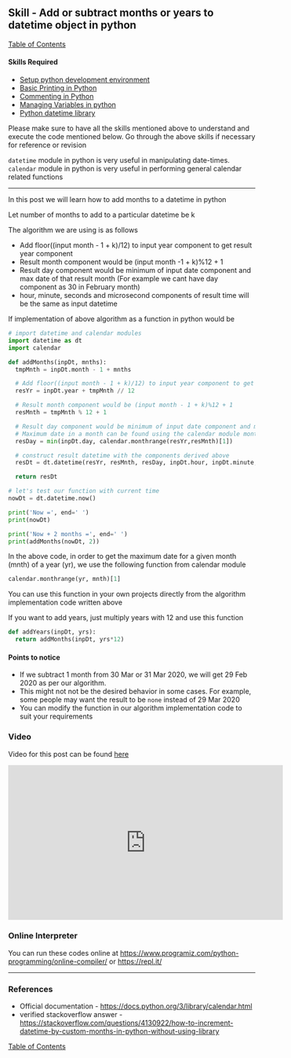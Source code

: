 ## Skill - Add or subtract months or years to datetime object in python
[Table of Contents](https://nagasudhir.blogspot.com/2020/04/taming-python-table-of-contents.html)

#### Skills Required
* [Setup python development environment](https://nagasudhir.blogspot.com/2020/04/setup-python-development-environment_14.html)
* [Basic Printing in Python](https://nagasudhir.blogspot.com/2020/04/basic-printing-in-python.html)
* [Commenting in Python](https://nagasudhir.blogspot.com/2020/04/comments-in-python.html)
* [Managing Variables in python](https://nagasudhir.blogspot.com/2020/04/managing-variables-in-python.html)
* [Python datetime library](https://nagasudhir.blogspot.com/2020/05/datetime-library-in-python.html)

Please make sure to have all the skills mentioned above to understand and execute the code mentioned below. Go through the above skills if necessary for reference or revision

`datetime` module in python is very useful in manipulating date-times.
`calendar` module in python is very useful in performing general calendar related functions
<hr/>
In this post we will learn how to add months to a datetime in python

Let number of months to add to a particular datetime be k

The algorithm we are using is as follows
* Add floor((input month - 1 + k)/12) to input year component to get result year component
* Result month component would be (input month -1 + k)%12 + 1
* Result day component would be minimum of input date component and max date of that result month (For example we cant have day component as 30 in February month)
* hour, minute, seconds and microsecond components of result time will be the same as input datetime

If implementation of above algorithm as a function in python would be
```python
# import datetime and calendar modules
import datetime as dt
import calendar

def addMonths(inpDt, mnths):
  tmpMnth = inpDt.month - 1 + mnths

  # Add floor((input month - 1 + k)/12) to input year component to get result year component
  resYr = inpDt.year + tmpMnth // 12

  # Result month component would be (input month - 1 + k)%12 + 1
  resMnth = tmpMnth % 12 + 1

  # Result day component would be minimum of input date component and max date of the result month (For example we cant have day component as 30 in February month)
  # Maximum date in a month can be found using the calendar module monthrange function as shown below
  resDay = min(inpDt.day, calendar.monthrange(resYr,resMnth)[1])

  # construct result datetime with the components derived above
  resDt = dt.datetime(resYr, resMnth, resDay, inpDt.hour, inpDt.minute, inpDt.second, inpDt.microsecond)

  return resDt

# let's test our function with current time
nowDt = dt.datetime.now()

print('Now =', end=' ')
print(nowDt)

print('Now + 2 months =', end=' ')
print(addMonths(nowDt, 2))
```

In the above code, in order to get the maximum date for a given month (mnth) of a year (yr), we use the following function from calendar module
```python
calendar.monthrange(yr, mnth)[1]
```

You can use this function in your own projects directly from the algorithm implementation code written above

If you want to add years, just multiply years with 12 and use this function
```python
def addYears(inpDt, yrs):
  return addMonths(inpDt, yrs*12)
```

#### Points to notice
* If we subtract 1 month from 30 Mar or 31 Mar 2020, we will get 29 Feb 2020 as per our algorithm.
* This might not not be the desired behavior in some cases. For example, some people may want the result to be `none` instead of 29 Mar 2020
* You can modify the function in our algorithm implementation code to suit your requirements

### Video
Video for this post can be found [here](https://youtu.be/HIAlMVbiMjI)

<iframe width="560" height="315" src="https://www.youtube.com/embed/HIAlMVbiMjI" frameborder="0" allow="accelerometer; autoplay; clipboard-write; encrypted-media; gyroscope; picture-in-picture" allowfullscreen></iframe>

### Online Interpreter
You can run these codes online at https://www.programiz.com/python-programming/online-compiler/ or https://repl.it/

<hr/>

### References
* Official documentation - https://docs.python.org/3/library/calendar.html
* verified stackoverflow answer - https://stackoverflow.com/questions/4130922/how-to-increment-datetime-by-custom-months-in-python-without-using-library

[Table of Contents](https://nagasudhir.blogspot.com/2020/04/taming-python-table-of-contents.html)

<!--stackedit_data:
eyJwcm9wZXJ0aWVzIjoidGl0bGU6IEFkZCBvciBzdWJ0cmFjdC
Btb250aHMgdG8gZGF0ZSBpbiBweXRob25cbmF1dGhvcjogTmFn
YXN1ZGhpciBQdWxsYVxuZGF0ZTogJzIwMjAtMDYtMjYnXG50YW
dzOiAnbGVhcm5pbmcsIHB5dGhvbiwgdGFtaW5nX3B5dGhvbl9z
a2lsbCdcbmNhdGVnb3JpZXM6IHRhbWluZ19weXRob25fc2tpbG
xcbiIsImhpc3RvcnkiOlstMTU2MTExNjEyMiwxNjU1NzQwNzc2
LC04ODgzMTYxNSwxMTE4OTQxMjE2LDY5NDEwOTA5Nyw2OTQxMD
kwOTcsLTI2OTQ5MDcwMywxMzA2Nzc4ODIxLC0yMTQzODI4NzE2
LDEwNjgzNDEwMDAsNzMwOTk4MTE2XX0=
-->